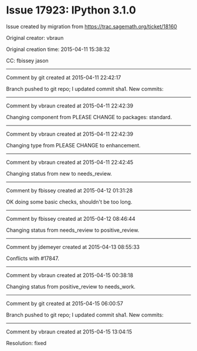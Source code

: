 # Issue 17923: IPython 3.1.0

Issue created by migration from https://trac.sagemath.org/ticket/18160

Original creator: vbraun

Original creation time: 2015-04-11 15:38:32

CC:  fbissey jason




---

Comment by git created at 2015-04-11 22:42:17

Branch pushed to git repo; I updated commit sha1. New commits:


---

Comment by vbraun created at 2015-04-11 22:42:39

Changing component from PLEASE CHANGE to packages: standard.


---

Comment by vbraun created at 2015-04-11 22:42:39

Changing type from PLEASE CHANGE to enhancement.


---

Comment by vbraun created at 2015-04-11 22:42:45

Changing status from new to needs_review.


---

Comment by fbissey created at 2015-04-12 01:31:28

OK doing some basic checks, shouldn't be too long.


---

Comment by fbissey created at 2015-04-12 08:46:44

Changing status from needs_review to positive_review.


---

Comment by jdemeyer created at 2015-04-13 08:55:33

Conflicts with #17847.


---

Comment by vbraun created at 2015-04-15 00:38:18

Changing status from positive_review to needs_work.


---

Comment by git created at 2015-04-15 06:00:57

Branch pushed to git repo; I updated commit sha1. New commits:


---

Comment by vbraun created at 2015-04-15 13:04:15

Resolution: fixed
